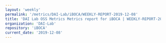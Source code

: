 ```yaml
---
layout: 'weekly'
permalink: '/metrics/DAI-Lab/iBOCA/WEEKLY-REPORT-2019-12-08'
title: 'DAI Lab OSS Metrics Metrics report for iBOCA | WEEKLY-REPORT-2019-12-08'
organization: 'DAI-Lab'
repository: 'iBOCA'
current_date: '2019-12-08'
---
```

